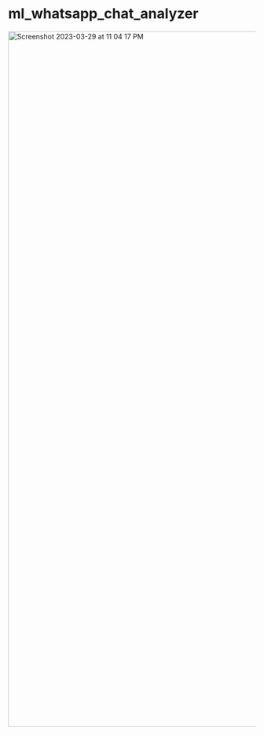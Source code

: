 # ml_whatsapp_chat_analyzer
<img width="1414" alt="Screenshot 2023-03-29 at 11 04 17 PM" src="https://user-images.githubusercontent.com/64217477/228621207-7f7cb1a6-0f36-4861-8efb-6df5233e5eb3.png">
